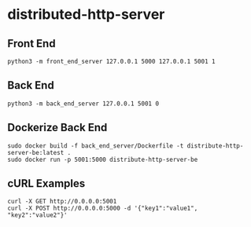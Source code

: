 # distributed-http-server

## Front End
```
python3 -m front_end_server 127.0.0.1 5000 127.0.0.1 5001 1
```

## Back End
```
python3 -m back_end_server 127.0.0.1 5001 0
```

## Dockerize Back End
```
sudo docker build -f back_end_server/Dockerfile -t distribute-http-server-be:latest .
sudo docker run -p 5001:5000 distribute-http-server-be
```

## cURL Examples
```
curl -X GET http://0.0.0.0:5001
curl -X POST http://0.0.0.0:5000 -d '{"key1":"value1", "key2":"value2"}'
```
